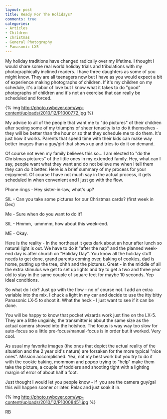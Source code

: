 ```yaml
---
layout: post
title: Ready For The Holidays?
comments: true
categories:
- Articles
- Children
- christmas
- General Photography
- Panasonic LX5
---
```

My holiday traditions have changed radically over my lifetime. I thought I would share some real world holiday trials and tribulations with my photographically inclined readers. I have three daughters as some of you might know. They are all teenagers now but I have as you would expect a bit of experience making photographs of children. If it's my children on my schedule, it's a labor of love but I know what it takes to do "good" photographs of children and it's not an exercise that can really be scheduled and forced.

{% img http://photo.rwboyer.com/wp-content/uploads/2010/12/P1000772.jpg %}

My advice to all of the people that want me to "do pictures" of their children after seeing some of my triumphs of sheer tenacity is to do it themselves - they will be better than the hour or so that they schedule me to do them. It's just how it works. Parents that spend time with their kids can make way better images than a guy/girl that shows up and tries to do it on demand.

Of course not even my family believes this so... I am elected to "do the Christmas pictures" of the little ones in my extended family. Hey, what can I say, people want what they want and do not believe me when I tell them they can do it better. Here is a brief summary of my process for your enjoyment. Of course I have not much say in the actual process, it gets scheduled in when convenient and I just go with the flow.

Phone rings - Hey sister-in-law, what's up?

SIL - Can you take some pictures for our Christmas cards? (first week in Dec)

Me - Sure when do you want to do it?

SIL - Hmmm,  ummmm, how about this week-end.

ME - Okay.

Here is the reality - In the northeast it gets dark about an hour after lunch so natural light is out. We have to do it "after the nap" and the planned week-end day is after church on "Holiday Day". You know all the holiday stuff needs to get done, grand parents coming over, baking of cookies, dad is home, putting up the tree, ohhh and the pictures. Great - in the middle of all the extra stimulus we get to set up lights and try to get a two and three year old to stay in the same couple of square feet for maybe 10 seconds. Yep ideal conditions.

So what do I do? Just go with the flow - no of course not. I add an extra variable into the mix. I chuck a light in my car and decide to use the itty bitty Panasonic LX-5 to shoot it. What the heck - I just want to see if it can be done.

You will be happy to know that pocket wizards work just fine on the LX-5. They are a little ungainly, the transmitter is about the same size as the actual camera shoved into the hotshoe. The focus is way way too slow for auto-focus so a little pre-focus/manual-focus is in order but it worked. Very cool.

As usual my favorite images (the ones that depict the actual reality of the situation and the 2 year old's nature) are forsaken for the more typical "nice ones". Mission accomplished. Yea, not my best work but you try to do it with the cookie baking, mommom and popop trying to "help" make them take the picture, a couple of toddlers and shooting tight with a lighting margin of error of about half a foot.

Just thought I would let you people know - if  you are the camera guy/gal this will happen sooner or later. Relax and just soak it in.

{% img http://photo.rwboyer.com/wp-content/uploads/2010/12/P10008451.jpg %}

RB
